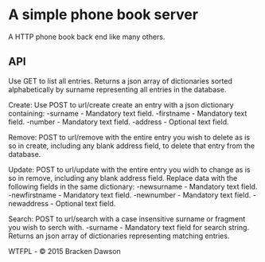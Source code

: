 A simple phone book server
==========================

A HTTP phone book back end like many others.

API
---
Use GET to list all entries. Returns a json array of dictionaries sorted
alphabetically by surname representing all entries in the database.

Create:
Use POST to url/create create an entry with a json dictionary containing:
-surname - Mandatory text field.
-firstname - Mandatory text field.
-number - Mandatory text field.
-address - Optional text field.

Remove:
POST to url/remove with the entire entry you wish to delete as is so in
create, including any blank address field, to delete that entry from the
database.

Update:
POST to url/update with the entire entry you widh to change as is so in
remove, including any blank address field. Replace data with the following
fields in the same dictionary:
-newsurname - Mandatory text field.
-newfirstname - Mandatory text field.
-newnumber - Mandatory text field.
-newaddress - Optional text field.

Search:
POST to url/search with a case insensitive surname or fragment you wish to
serch with.
-surname - Mandatory text field for search string.
Returns an json array of dictionaries representing matching entries.

WTFPL - © 2015 Bracken Dawson
